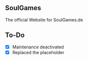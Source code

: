 ## SoulGames

The official Website for SoulGames.de

## To-Do

- [x] Maintenance deactivated
- [x] Replaced the placeholder
